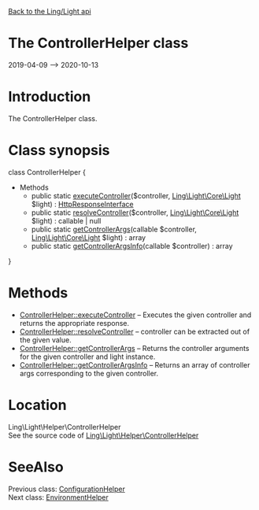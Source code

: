 [Back to the Ling/Light api](https://github.com/lingtalfi/Light/blob/master/doc/api/Ling/Light.md)



The ControllerHelper class
================
2019-04-09 --> 2020-10-13






Introduction
============

The ControllerHelper class.



Class synopsis
==============


class <span class="pl-k">ControllerHelper</span>  {

- Methods
    - public static [executeController](https://github.com/lingtalfi/Light/blob/master/doc/api/Ling/Light/Helper/ControllerHelper/executeController.md)($controller, [Ling\Light\Core\Light](https://github.com/lingtalfi/Light/blob/master/doc/api/Ling/Light/Core/Light.md) $light) : [HttpResponseInterface](https://github.com/lingtalfi/Light/blob/master/doc/api/Ling/Light/Http/HttpResponseInterface.md)
    - public static [resolveController](https://github.com/lingtalfi/Light/blob/master/doc/api/Ling/Light/Helper/ControllerHelper/resolveController.md)($controller, [Ling\Light\Core\Light](https://github.com/lingtalfi/Light/blob/master/doc/api/Ling/Light/Core/Light.md) $light) : callable | null
    - public static [getControllerArgs](https://github.com/lingtalfi/Light/blob/master/doc/api/Ling/Light/Helper/ControllerHelper/getControllerArgs.md)(callable $controller, [Ling\Light\Core\Light](https://github.com/lingtalfi/Light/blob/master/doc/api/Ling/Light/Core/Light.md) $light) : array
    - public static [getControllerArgsInfo](https://github.com/lingtalfi/Light/blob/master/doc/api/Ling/Light/Helper/ControllerHelper/getControllerArgsInfo.md)(callable $controller) : array

}






Methods
==============

- [ControllerHelper::executeController](https://github.com/lingtalfi/Light/blob/master/doc/api/Ling/Light/Helper/ControllerHelper/executeController.md) &ndash; Executes the given controller and returns the appropriate response.
- [ControllerHelper::resolveController](https://github.com/lingtalfi/Light/blob/master/doc/api/Ling/Light/Helper/ControllerHelper/resolveController.md) &ndash; controller can be extracted out of the given value.
- [ControllerHelper::getControllerArgs](https://github.com/lingtalfi/Light/blob/master/doc/api/Ling/Light/Helper/ControllerHelper/getControllerArgs.md) &ndash; Returns the controller arguments for the given controller and light instance.
- [ControllerHelper::getControllerArgsInfo](https://github.com/lingtalfi/Light/blob/master/doc/api/Ling/Light/Helper/ControllerHelper/getControllerArgsInfo.md) &ndash; Returns an array of controller args corresponding to the given controller.





Location
=============
Ling\Light\Helper\ControllerHelper<br>
See the source code of [Ling\Light\Helper\ControllerHelper](https://github.com/lingtalfi/Light/blob/master/Helper/ControllerHelper.php)



SeeAlso
==============
Previous class: [ConfigurationHelper](https://github.com/lingtalfi/Light/blob/master/doc/api/Ling/Light/Helper/ConfigurationHelper.md)<br>Next class: [EnvironmentHelper](https://github.com/lingtalfi/Light/blob/master/doc/api/Ling/Light/Helper/EnvironmentHelper.md)<br>
